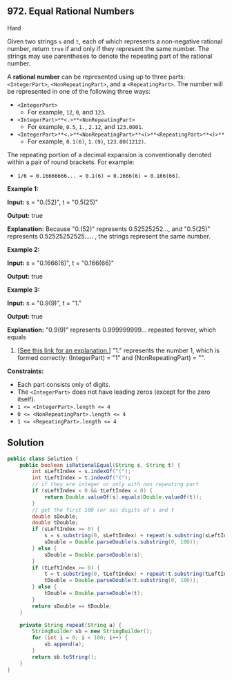 ## 972\. Equal Rational Numbers

Hard

Given two strings `s` and `t`, each of which represents a non-negative rational number, return `true` if and only if they represent the same number. The strings may use parentheses to denote the repeating part of the rational number.

A **rational number** can be represented using up to three parts: `<IntegerPart>`, `<NonRepeatingPart>`, and a `<RepeatingPart>`. The number will be represented in one of the following three ways:

*   `<IntegerPart>`
    *   For example, `12`, `0`, and `123`.
*   `<IntegerPart>**<.>**<NonRepeatingPart>`
    *   For example, `0.5`, `1.`, `2.12`, and `123.0001`.
*   `<IntegerPart>**<.>**<NonRepeatingPart>**<(>**<RepeatingPart>**<)>**`
    *   For example, `0.1(6)`, `1.(9)`, `123.00(1212)`.

The repeating portion of a decimal expansion is conventionally denoted within a pair of round brackets. For example:

*   `1/6 = 0.16666666... = 0.1(6) = 0.1666(6) = 0.166(66)`.

**Example 1:**

**Input:** s = "0.(52)", t = "0.5(25)"

**Output:** true

**Explanation:** Because "0.(52)" represents 0.52525252..., and "0.5(25)" represents 0.52525252525..... , the strings represent the same number.

**Example 2:**

**Input:** s = "0.1666(6)", t = "0.166(66)"

**Output:** true

**Example 3:**

**Input:** s = "0.9(9)", t = "1."

**Output:** true

**Explanation:** "0.9(9)" represents 0.999999999... repeated forever, which equals

1. [[See this link for an explanation.](https://en.wikipedia.org/wiki/0.999...)] "1." represents the number 1, which is formed correctly: (IntegerPart) = "1" and (NonRepeatingPart) = "".

**Constraints:**

*   Each part consists only of digits.
*   The `<IntegerPart>` does not have leading zeros (except for the zero itself).
*   `1 <= <IntegerPart>.length <= 4`
*   `0 <= <NonRepeatingPart>.length <= 4`
*   `1 <= <RepeatingPart>.length <= 4`

## Solution

```java
public class Solution {
    public boolean isRationalEqual(String s, String t) {
        int sLeftIndex = s.indexOf("(");
        int tLeftIndex = t.indexOf("(");
        // if they are integer or only with non repeating part
        if (sLeftIndex < 0 && tLeftIndex < 0) {
            return Double.valueOf(s).equals(Double.valueOf(t));
        }
        // get the first 100 (or so) digits of s and t
        double sDouble;
        double tDouble;
        if (sLeftIndex >= 0) {
            s = s.substring(0, sLeftIndex) + repeat(s.substring(sLeftIndex + 1, s.length() - 1));
            sDouble = Double.parseDouble(s.substring(0, 100));
        } else {
            sDouble = Double.parseDouble(s);
        }
        if (tLeftIndex >= 0) {
            t = t.substring(0, tLeftIndex) + repeat(t.substring(tLeftIndex + 1, t.length() - 1));
            tDouble = Double.parseDouble(t.substring(0, 100));
        } else {
            tDouble = Double.parseDouble(t);
        }
        return sDouble == tDouble;
    }

    private String repeat(String a) {
        StringBuilder sb = new StringBuilder();
        for (int i = 0; i < 100; i++) {
            sb.append(a);
        }
        return sb.toString();
    }
}
```